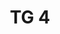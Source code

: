 ---
id: 27082650-b341-4568-b0bd-36fab1199156
blueprint: object
type: tiefgaragenparkplatz
number: TG 4
floor: ug
price: 40000
state: reserved
title: TG 4
updated_by: c2f8321e-be41-4d83-b9ee-8136dba46b39
updated_at: 1713345528
---